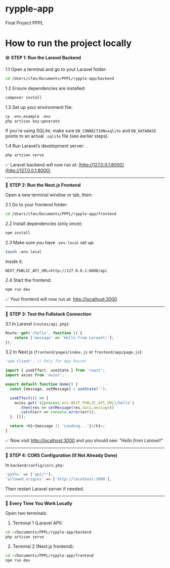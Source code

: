 # rypple-app
Final Project PPPL 

# How to run the project locally 
🟢 **STEP 1: Run the Laravel Backend**

1.1 Open a terminal and go to your Laravel folder: 
 
```bash
cd /Users/ifan/Documents/PPPL/rypple-app/backend
````

1.2 Ensure dependencies are installed:

```bash
composer install
```

1.3 Set up your environment file:

```bash
cp .env.example .env
php artisan key:generate
```

If you're using SQLite, make sure `DB_CONNECTION=sqlite` and `DB_DATABASE` points to an actual `.sqlite` file (see earlier steps).

1.4 Run Laravel’s development server:

```bash
php artisan serve
```

✅ Laravel backend will now run at: [http://127.0.0.1:8000](http://127.0.0.1:8000)

---

🔵 **STEP 2: Run the Next.js Frontend**

Open a new terminal window or tab, then:

2.1 Go to your frontend folder:

```bash
cd /Users/ifan/Documents/PPPL/rypple-app/frontend
```

2.2 Install dependencies (only once):

```bash
npm install
```

2.3 Make sure you have `.env.local` set up:

```bash
touch .env.local
```

Inside it:

```
NEXT_PUBLIC_API_URL=http://127.0.0.1:8000/api
```

2.4 Start the frontend:

```bash
npm run dev
```

✅ Your frontend will now run at: [http://localhost:3000](http://localhost:3000)

---

🔄 **STEP 3: Test the Fullstack Connection**

3.1 In Laravel (`routes/api.php`):

```javascript
Route::get('/hello', function () {
    return ['message' => 'Hello from Laravel!'];
});
```

3.2 In Next.js (`frontend/pages/index.js` or `frontend/app/page.js`):

```javascript
'use client'; // Only for App Router

import { useEffect, useState } from 'react';
import axios from 'axios';

export default function Home() {
  const [message, setMessage] = useState('');

  useEffect(() => {
    axios.get(`${process.env.NEXT_PUBLIC_API_URL}/hello`)
      .then(res => setMessage(res.data.message))
      .catch(err => console.error(err));
  }, []);

  return <h1>{message || 'Loading...'}</h1>;
}
```

✅ Now visit [http://localhost:3000](http://localhost:3000) and you should see:
*"Hello from Laravel!"*

---

🔐 **STEP 4: CORS Configuration (If Not Already Done)**

In `backend/config/cors.php`:

```php
'paths' => ['api/*'],
'allowed_origins' => ['http://localhost:3000'],
```

Then restart Laravel server if needed.

---

🔁 **Every Time You Work Locally**

Open two terminals:

1. Terminal 1 (Laravel API):

```bash
cd ~/Documents/PPPL/rypple-app/backend
php artisan serve
```

2. Terminal 2 (Next.js frontend):

```bash
cd ~/Documents/PPPL/rypple-app/frontend
npm run dev
```
